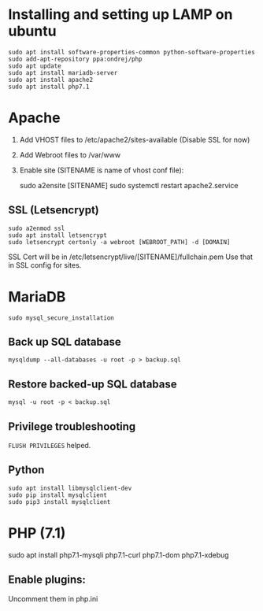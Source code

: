 # Installing and setting up LAMP on ubuntu

    sudo apt install software-properties-common python-software-properties
    sudo add-apt-repository ppa:ondrej/php
    sudo apt update
    sudo apt install mariadb-server
    sudo apt install apache2
    sudo apt install php7.1

# Apache

1. Add VHOST files to /etc/apache2/sites-available (Disable SSL for now)
2. Add Webroot files to /var/www
3. Enable site (SITENAME is name of vhost conf file):

    sudo a2ensite [SITENAME]
    sudo systemctl restart apache2.service

## SSL (Letsencrypt)

    sudo a2enmod ssl
    sudo apt install letsencrypt
    sudo letsencrypt certonly -a webroot [WEBROOT_PATH] -d [DOMAIN]

SSL Cert will be in /etc/letsencrypt/live/[SITENAME]/fullchain.pem
Use that in SSL config for sites.

# MariaDB

    sudo mysql_secure_installation

## Back up SQL database

    mysqldump --all-databases -u root -p > backup.sql    

## Restore backed-up SQL database

    mysql -u root -p < backup.sql

## Privilege troubleshooting

`FLUSH PRIVILEGES` helped.

## Python

    sudo apt install libmysqlclient-dev
    sudo pip install mysqlclient
    sudo pip3 install mysqlclient

# PHP (7.1)

   sudo apt install php7.1-mysqli php7.1-curl php7.1-dom php7.1-xdebug

## Enable plugins:

Uncomment them in php.ini